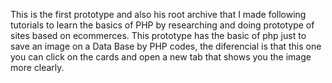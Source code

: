 This is the first prototype and also his root archive that I made following tutorials to learn the basics of PHP by researching and doing prototype of sites based on ecommerces. This prototype has the basic of php just to save an image on a Data Base by PHP codes, the diferencial is that this one you can click on the cards and open a new tab that shows you the image more clearly.
